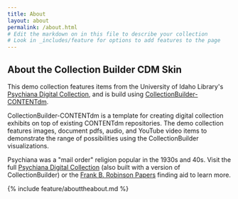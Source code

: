 ```yaml
---
title: About
layout: about
permalink: /about.html
# Edit the markdown on in this file to describe your collection
# Look in _includes/feature for options to add features to the page
---
```


## About the Collection Builder CDM Skin

This demo collection features items from the University of Idaho Library's [Psychiana Digital Collection](https://www.lib.uidaho.edu/digital/psychiana/), and is build using [CollectionBuilder-CONTENTdm](https://github.com/CollectionBuilder/collectionbuilder-contentdm).

CollectionBuilder-CONTENTdm is a template for creating digital collection exhibits on top of existing CONTENTdm repositories. 
The demo collection features images, document pdfs, audio, and YouTube video items to demonstrate the range of possibilities using the CollectionBuilder visualizations.

Psychiana was a "mail order" religion popular in the 1930s and 40s.
Visit the full [Psychiana Digital Collection](https://www.lib.uidaho.edu/digital/psychiana/) (also built with a version of CollectionBuilder) or the [Frank B. Robinson Papers](http://archiveswest.orbiscascade.org/ark:/80444/xv97133/op=fstyle.aspx?t=k&q=psychiana) finding aid to learn more.

<!-- IMPORTANT!!! DELETE everything below this comment (and this comment) when you are finished editing this page for your collection. The included file below includes instructions for inserting features into your about page. They will show up on your collection's about page until you delete it.  -->
{% include feature/abouttheabout.md %}
